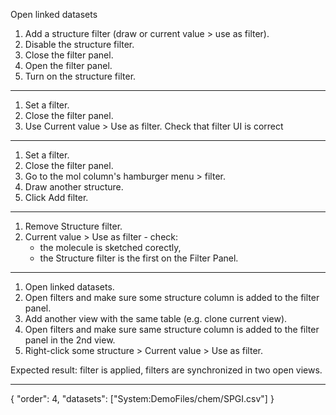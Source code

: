 Open linked datasets

1. Add a structure filter (draw or current value > use as filter).
2. Disable the structure filter.
3. Close the filter panel.
3. Open  the filter panel.
3. Turn on the structure filter.

***

1. Set a filter.
2. Close the filter panel.
3. Use Current value > Use as filter. Check that filter UI is correct

***

1. Set a filter.
2. Close the filter panel.
3. Go to the mol column's hamburger menu > filter.
4. Draw another structure.
5. Click Add filter.

***

1. Remove Structure filter.
2. Current value > Use as filter - check:
   * the molecule is sketched corectly,
   * the Structure filter is the first on the Filter Panel.

***

1. Open linked datasets.
2. Open filters and make sure some structure column is added to the filter panel.
3. Add another view with the same table (e.g. clone current view).
4. Open filters and make sure same structure column is added to the filter panel in the 2nd view.
4. Right-click some structure > Current value > Use as filter.

Expected result: filter is applied, filters are synchronized in two open views.

---
{
  "order": 4,
  "datasets": ["System:DemoFiles/chem/SPGI.csv"]
}
